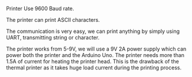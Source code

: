  Printer Use 9600 Baud rate.

The printer can print ASCII characters.

The communication is very easy, we can print anything by simply using UART, transmitting string or character.

The printer works from 5-9V, we will use a 9V 2A power supply which can power both the printer and the Arduino Uno. The printer needs more than 1.5A of current for heating the printer head. This is the drawback of the thermal printer as it takes huge load current during the printing process.

